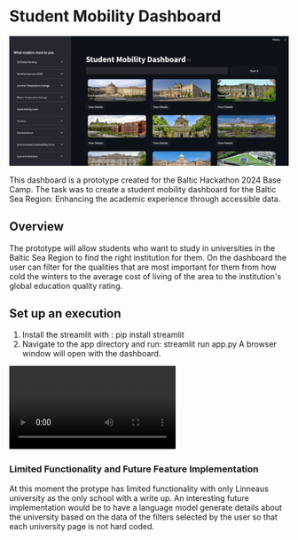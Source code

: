 # Student Mobility Dashboard

![Dashboard](app/media/dashboard.png)

This dashboard is a prototype created for the Baltic Hackathon 2024 Base Camp. The task was to create a student mobility dashboard for the Baltic Sea Region: Enhancing the academic experience through accessible data.

## Overview

The prototype will allow students who want to study in universities in the Baltic Sea Region to find the right institution for them. On the dashboard the user can filter for the qualities that are most important for them from how cold the winters to the average cost of living of the area to the institution's global education quality rating.

## Set up an execution
1. Install the streamlit with :
    pip install streamlit
2. Navigate to the app directory and run:
    streamlit run app.py
    A browser window will open with the dashboard. 

![Watch the video](app/media/dashboard_in_action.mp4)


### Limited Functionality and Future Feature Implementation
At this moment the protype has limited functionality with only Linneaus university as the only school with a write up. An interesting future implementation would be to have a language model generate details about the university based on the data of the filters selected by the user so that each university page is not hard coded.